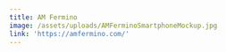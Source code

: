 ```yaml
---
title: AM Fermino
image: /assets/uploads/AMFerminoSmartphoneMockup.jpg
link: 'https://amfermino.com/'
---
```


